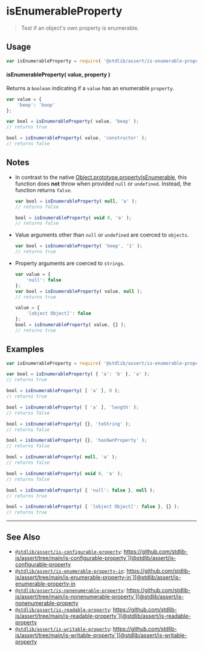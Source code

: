 <!--

@license Apache-2.0

Copyright (c) 2018 The Stdlib Authors.

Licensed under the Apache License, Version 2.0 (the "License");
you may not use this file except in compliance with the License.
You may obtain a copy of the License at

   http://www.apache.org/licenses/LICENSE-2.0

Unless required by applicable law or agreed to in writing, software
distributed under the License is distributed on an "AS IS" BASIS,
WITHOUT WARRANTIES OR CONDITIONS OF ANY KIND, either express or implied.
See the License for the specific language governing permissions and
limitations under the License.

-->

# isEnumerableProperty

> Test if an object's own property is enumerable.

<section class="usage">

## Usage

```javascript
var isEnumerableProperty = require( '@stdlib/assert/is-enumerable-property' );
```

#### isEnumerableProperty( value, property )

Returns a `boolean` indicating if a `value` has an enumerable `property`.

```javascript
var value = {
    'beep': 'boop'
};

var bool = isEnumerableProperty( value, 'beep' );
// returns true

bool = isEnumerableProperty( value, 'constructor' );
// returns false
```

</section>

<!-- /.usage -->

<section class="notes">

## Notes

-   In contrast to the native [Object.prototype.propertyIsEnumerable][mdn-object-property-is-enumerable], this function does **not** throw when provided `null` or `undefined`. Instead, the function returns `false`.

    ```javascript
    var bool = isEnumerableProperty( null, 'a' );
    // returns false

    bool = isEnumerableProperty( void 0, 'a' );
    // returns false
    ```

-   Value arguments other than `null` or `undefined` are coerced to `objects`.

    ```javascript
    var bool = isEnumerableProperty( 'beep', '1' );
    // returns true
    ```

-   Property arguments are coerced to `strings`.

    ```javascript
    var value = {
        'null': false
    };
    var bool = isEnumerableProperty( value, null );
    // returns true

    value = {
        '[object Object]': false
    };
    bool = isEnumerableProperty( value, {} );
    // returns true
    ```

</section>

<!-- /.notes -->

<section class="examples">

## Examples

<!-- eslint-disable object-curly-newline -->

<!-- eslint no-undef: "error" -->

```javascript
var isEnumerableProperty = require( '@stdlib/assert/is-enumerable-property' );

var bool = isEnumerableProperty( { 'a': 'b' }, 'a' );
// returns true

bool = isEnumerableProperty( [ 'a' ], 0 );
// returns true

bool = isEnumerableProperty( [ 'a' ], 'length' );
// returns false

bool = isEnumerableProperty( {}, 'toString' );
// returns false

bool = isEnumerableProperty( {}, 'hasOwnProperty' );
// returns false

bool = isEnumerableProperty( null, 'a' );
// returns false

bool = isEnumerableProperty( void 0, 'a' );
// returns false

bool = isEnumerableProperty( { 'null': false }, null );
// returns true

bool = isEnumerableProperty( { '[object Object]': false }, {} );
// returns true
```

</section>

<!-- /.examples -->

<!-- Section for related `stdlib` packages. Do not manually edit this section, as it is automatically populated. -->

<section class="related">

* * *

## See Also

-   [`@stdlib/assert/is-configurable-property`][@stdlib/assert/is-configurable-property]: https://github.com/stdlib-js/assert/tree/main/is-configurable-property`][@stdlib/assert/is-configurable-property
-   [`@stdlib/assert/is-enumerable-property-in`][@stdlib/assert/is-enumerable-property-in]: https://github.com/stdlib-js/assert/tree/main/is-enumerable-property-in`][@stdlib/assert/is-enumerable-property-in
-   [`@stdlib/assert/is-nonenumerable-property`][@stdlib/assert/is-nonenumerable-property]: https://github.com/stdlib-js/assert/tree/main/is-nonenumerable-property`][@stdlib/assert/is-nonenumerable-property
-   [`@stdlib/assert/is-readable-property`][@stdlib/assert/is-readable-property]: https://github.com/stdlib-js/assert/tree/main/is-readable-property`][@stdlib/assert/is-readable-property
-   [`@stdlib/assert/is-writable-property`][@stdlib/assert/is-writable-property]: https://github.com/stdlib-js/assert/tree/main/is-writable-property`][@stdlib/assert/is-writable-property

</section>

<!-- /.related -->

<!-- Section for all links. Make sure to keep an empty line after the `section` element and another before the `/section` close. -->

<section class="links">

[mdn-object-property-is-enumerable]: https://developer.mozilla.org/en-US/docs/Web/JavaScript/Reference/Global_Objects/Object/propertyIsEnumerable

<!-- <related-links> -->

[@stdlib/assert/is-configurable-property]: https://github.com/stdlib-js/assert/tree/main/is-configurable-property

[@stdlib/assert/is-enumerable-property-in]: https://github.com/stdlib-js/assert/tree/main/is-enumerable-property-in

[@stdlib/assert/is-nonenumerable-property]: https://github.com/stdlib-js/assert/tree/main/is-nonenumerable-property

[@stdlib/assert/is-readable-property]: https://github.com/stdlib-js/assert/tree/main/is-readable-property

[@stdlib/assert/is-writable-property]: https://github.com/stdlib-js/assert/tree/main/is-writable-property

<!-- </related-links> -->

</section>

<!-- /.links -->
